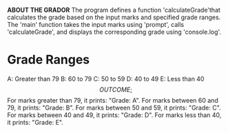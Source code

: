 **ABOUT THE GRADOR**
The program defines a function 'calculateGrade'that calculates the grade based on the input marks and specified grade ranges.
The 'main' function takes the input marks using 'prompt', calls 'calculateGrade', and displays the corresponding grade using 'console.log'.
# Grade Ranges
A: Greater than 79
B: 60 to 79
C: 50 to 59
D: 40 to 49
E: Less than 40
$$
OUTCOME;
$$
For marks greater than 79, it prints: "Grade: A".
For marks between 60 and 79, it prints: "Grade: B".
For marks between 50 and 59, it prints: "Grade: C".
For marks between 40 and 49, it prints: "Grade: D".
For marks less than 40, it prints: "Grade: E".

